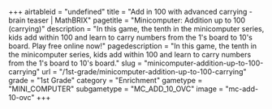 +++
airtableid = "undefined"
title = "Add in 100 with advanced carrying - brain teaser | MathBRIX"
pagetitle = "Minicomputer: Addition up to 100 (carrying)"
description = "In this game, the tenth in the minicomputer series, kids add within 100 and learn to carry numbers from the 1's board to 10's board. Play free online now!"
pagedescription = "In this game, the tenth in the minicomputer series, kids add within 100 and learn to carry numbers from the 1's board to 10's board."
slug = "minicomputer-addition-up-to-100-carrying"
url = "/1st-grade/minicomputer-addition-up-to-100-carrying"
grade = "1st Grade"
category = "Enrichment"
gametype = "MINI_COMPUTER"
subgametype = "MC_ADD_10_OVC"
image = "mc-add-10-ovc"
+++